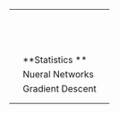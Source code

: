 |   |                   |   |
|---|-------------------|---|
|   |                   |   |
|   |                   |   |
|   |                   |   |
|   |                   |   |
|   |                   |   |
|   |                   |   |
|   |                   |   |
|   |                   |   |
|   |                   |   |
|   |                   |   |
|   |                   |   |
|   |                   |   |
|   |                   |   |
|   | **Statistics **   |   |
|   | Nueral Networks   |   |
|   | Gradient Descent  |   |
|   |                   |   |
|   |                   |   |
